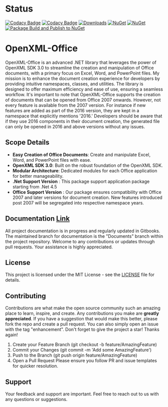 # Status

[![Codacy Badge](https://app.codacy.com/project/badge/Grade/5b420a599805426ab8a990a1a741247a)](https://app.codacy.com/gh/DraviaVemal/OpenXML-Office/dashboard?utm_source=gh&utm_medium=referral&utm_content=&utm_campaign=Badge_grade) [![Codacy Badge](https://app.codacy.com/project/badge/Coverage/5b420a599805426ab8a990a1a741247a)](https://app.codacy.com/gh/DraviaVemal/OpenXML-Office/dashboard?utm_source=gh&utm_medium=referral&utm_content=&utm_campaign=Badge_coverage) [![Downloads](https://img.shields.io/nuget/dt/OpenXMLOffice.Presentation.svg)](https://www.nuget.org/packages/OpenXMLOffice.Presentation) [![NuGet](https://img.shields.io/nuget/v/OpenXMLOffice.Presentation.svg)](https://www.nuget.org/packages/OpenXMLOffice.Presentation) [![NuGet](https://img.shields.io/nuget/vpre/OpenXMLOffice.Presentation.svg)](https://www.nuget.org/packages/OpenXMLOffice.Presentation) [![Package Build and Publish to NuGet](https://github.com/DraviaVemal/OpenXMLOffice/actions/workflows/nuget-publish.yml/badge.svg?branch=main)](https://github.com/DraviaVemal/OpenXMLOffice/actions/workflows/nuget-publish.yml)

# OpenXML-Office

OpenXML-Office is an advanced .NET library that leverages the power of OpenXML SDK 3.0 to streamline the creation and manipulation of Office documents, with a primary focus on Excel, Word, and PowerPoint files. My mission is to enhance the document creation experience for developers by providing intuitive namespaces, classes, and utilities. The library is designed to offer maximum efficiency and ease of use, ensuring a seamless workflow.
It's important to note that OpenXML-Office supports the creation of documents that can be opened from Office 2007 onwards. However, not every feature is available from the 2007 version. For instance if new features are added as part of the 2016 version, they are kept in a namespace that explicitly mentions '2016.' Developers should be aware that if they use 2016 components in their document creation, the generated file can only be opened in 2016 and above versions without any issues.

## Scope Details

- **Easy Creation of Office Documents**: Create and manipulate Excel, Word, and PowerPoint files with ease.
- **OpenXML SDK 3.0**: Built on the robust foundation of the OpenXML SDK.
- **Modular Architecture**: Dedicated modules for each Office application for better manageability.
- **.Net Support Version** : This package support application package starting from .Net 4.5
- **Office Support Version** : Our package ensures compatibility with Office 2007 and later versions for document creation. New features introduced post 2007 will be segregated into respective namespace years.

## Documentation [Link](https://openxml-office.draviavemal.com/)

All project documentation is in progress and regularly updated in Gitbooks. The maintained branch for documentation is the "Documents" branch within the project repository. Welcome to any contributions or updates through pull requests. Your assistance is highly appreciated.

## License

This project is licensed under the MIT License - see the [LICENSE](https://draviavemal.gitbook.io/openxml-office/license) file for details.

## Contributing

Contributions are what make the open source community such an amazing place to learn, inspire, and create. Any contributions you make are **greatly appreciated**.
If you have a suggestion that would make this better, please fork the repo and create a pull request. You can also simply open an issue with the tag "enhancement". Don't forget to give the project a star! Thanks again!

1. Create your Feature Branch (git checkout -b feature/AmazingFeature)
2. Commit your Changes (git commit -m 'Add some AmazingFeature')
3. Push to the Branch (git push origin feature/AmazingFeature)
4. Open a Pull Request
   Please ensure you follow PR and issue templates for quicker resolution.

## Support

Your feedback and support are important. Feel free to reach out to us with any questions or suggestions.
